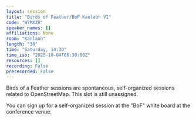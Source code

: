 ```yaml
---
layout: session
title: "Birds of Feather/BoF Kanlaon VI"
code: "W7MXZR"
speaker_names: []
affiliations: None
room: "Kanlaon"
length: "30"
time: "Saturday, 14:30"
time_iso: "2025-10-04T06:30:00Z"
resources: []
recording: False
prerecorded: False
---
```


Birds of a Feather sessions are spontaneous, self-organized sessions related to OpenStreetMap. This slot is still unassigned.

You can sign up for a self-organized session at the &#34;BoF&#34; white board at the conference venue.


